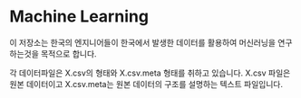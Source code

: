 # Machine Learning

이 저장소는 한국의 엔지니어들이 한국에서 발생한 데이터를 활용하여 머신러닝을 연구하는것을 목적으로 합니다.

각 데이터파일은 X.csv의 형태와 X.csv.meta 형태를 취하고 있습니다. X.csv 파일은 원본 데이터이고 X.csv.meta는 원본 데이터의 구조를 설명하는 텍스트 파일입니다.
